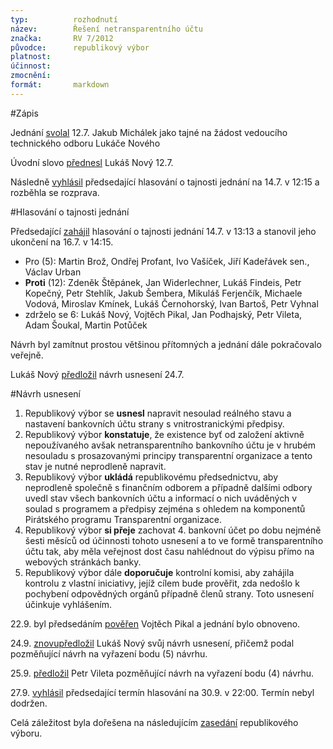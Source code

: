 ```yaml
---
typ:          rozhodnutí
název:        Řešení netransparentního účtu
značka:       RV 7/2012
původce:      republikový výbor
platnost:     
účinnost:     
zmocnění:     
formát:       markdown
---
```


#Zápis

Jednání [svolal](https://forum.pirati.cz/republikovy-vybor-f248/rv-7-2012-reseni-netransparentniho-uctu-t12392.html#p150071) 12.7. Jakub Michálek jako tajné na žádost vedoucího technického odboru Lukáče Nového

Úvodní slovo [přednesl](https://forum.pirati.cz/republikovy-vybor-f248/rv-7-2012-reseni-netransparentniho-uctu-t12392.html#p150075) Lukáš Nový 12.7.

Následně [vyhlásil](https://forum.pirati.cz/republikovy-vybor-f248/rv-7-2012-reseni-netransparentniho-uctu-t12392.html#p150078) předsedající hlasování o tajnosti jednání na 14.7. v 12:15 a rozběhla se rozprava.

#Hlasování o tajnosti jednání

Předsedající [zahájil](https://forum.pirati.cz/republikovy-vybor-f248/rv-7-2012-reseni-netransparentniho-uctu-t12392-20.html#p150551) hlasování o tajnosti jednání 14.7. v 13:13 a stanovil jeho ukončení na 16.7. v 14:15.

* Pro (5): Martin Brož, Ondřej Profant, Ivo Vašíček, Jiří Kadeřávek sen., Václav Urban
* **Proti** (12): Zdeněk Štěpánek, Jan Widerlechner, Lukáš Findeis, Petr Kopečný, Petr Stehlík, Jakub Šembera, Mikuláš Ferjenčík, Michaele Vodová, Miroslav Kmínek, Lukáš Černohorský, Ivan Bartoš, Petr Vyhnal
* zdrželo se 6: Lukáš Nový, Vojtěch Pikal, Jan Podhajský, Petr Vileta, Adam Šoukal, Martin Potůček

Návrh byl zamítnut prostou většinou přítomných a jednání dále pokračovalo veřejně.

Lukáš Nový [předložil](https://forum.pirati.cz/republikovy-vybor-f248/rv-7-2012-reseni-netransparentniho-uctu-t12392-70.html#p152685) návrh usnesení 24.7.

#Návrh usnesení

1. Republikový výbor se **usnesl** napravit nesoulad reálného stavu a nastavení bankovních účtu strany s vnitrostranickými předpisy.
2. Republikový výbor **konstatuje**, že existence byť od založení aktivně nepoužívaného avšak netransparentního bankovního účtu je v hrubém nesouladu s prosazovanými principy transparentní organizace a tento stav je nutné neprodleně napravit.
3. Republikový výbor **ukládá** republikovému předsednictvu, aby neprodleně společně s finančním odborem a případně dalšími odbory uvedl stav všech bankovních účtu a informací o nich uváděných v soulad s programem a předpisy zejména s ohledem na komponentů Pirátského programu Transparentní organizace.
4. Republikový výbor **si přeje** zachovat 4. bankovní účet po dobu nejméně šesti měsíců od účinnosti tohoto usnesení a to ve formě transparentního účtu tak, aby měla veřejnost dost času nahlédnout do výpisu přímo na webových stránkách banky.
5. Republikový výbor dále **doporučuje** kontrolní komisi, aby zahájila kontrolu z vlastní iniciativy, jejíž cílem bude prověřit, zda nedošlo k pochybení odpovědných orgánů případně členů strany.
Toto usnesení účinkuje vyhlášením.

22.9. byl předsedáním [pověřen](https://forum.pirati.cz/republikovy-vybor-f248/rv-7-2012-reseni-netransparentniho-uctu-t12392-90.html#p168395) Vojtěch Pikal a jednání bylo obnoveno.

24.9. [znovupředložil](https://forum.pirati.cz/republikovy-vybor-f248/rv-7-2012-reseni-netransparentniho-uctu-t12392-90.html#p168952) Lukáš Nový svůj návrh usnesení, přičemž podal pozměňující návrh na vyřazení bodu (5) návrhu.

25.9. [předložil](https://forum.pirati.cz/republikovy-vybor-f248/rv-7-2012-reseni-netransparentniho-uctu-t12392-90.html#p168969) Petr Vileta pozměňující návrh na vyřazení bodu (4) návrhu.

27.9. [vyhlásil](https://forum.pirati.cz/republikovy-vybor-f248/rv-7-2012-reseni-netransparentniho-uctu-t12392-90.html#p169400) předsedající termín hlasování na 30.9. v 22:00. Termín nebyl dodržen.

Celá záležitost byla dořešena na následujícím [zasedání](https://www.pirati.cz/rv/11_2012) republikového výboru.
